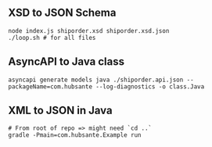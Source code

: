 ## XSD to JSON Schema
```
node index.js shiporder.xsd shiporder.xsd.json    
./loop.sh # for all files
```

## AsyncAPI to Java class
```
asyncapi generate models java ./shiporder.api.json --packageName=com.hubsante --log-diagnostics -o class.Java
```

## XML to JSON in Java
```
# From root of repo => might need `cd ..`
gradle -Pmain=com.hubsante.Example run 
```